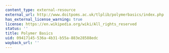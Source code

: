 ```yaml
---
content_type: external-resource
external_url: http://www.doitpoms.ac.uk/tlplib/polymerbasics/index.php
has_external_license_warning: true
license: https://en.wikipedia.org/wiki/All_rights_reserved
status: ''
title: Polymer Basics
uid: 09417145-536a-4b31-b55a-883e28588edc
wayback_url: ''
---
```

